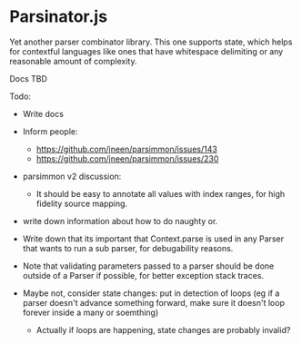 # Parsinator.js

Yet another parser combinator library. This one supports state, which helps for contextful languages like ones
that have whitespace delimiting or any reasonable amount of complexity.

Docs TBD


Todo:
* Write docs
* Inform people:
  * https://github.com/jneen/parsimmon/issues/143
  * https://github.com/jneen/parsimmon/issues/230
* parsimmon v2 discussion:
  * It should be easy to annotate all values with index ranges, for high fidelity source mapping.
* write down information about how to do naughty or.
* Write down that its important that Context.parse is used in any Parser that wants to run a sub parser, for debugability reasons.
* Note that validating parameters passed to a parser should be done outside of a Parser if possible, for better exception stack traces.

* Maybe not, consider state changes: put in detection of loops (eg if a parser doesn't advance something forward, make sure it doesn't loop forever inside a many or soemthing)
  * Actually if loops are happening, state changes are probably invalid?
